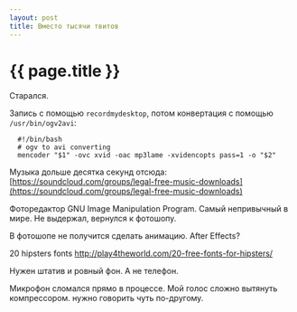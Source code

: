 ```yaml
---
layout: post
title: Вместо тысячи твитов
---
```

# {{ page.title }}

Старался.

Запись с помощью `recordmydesktop`, потом конвертация с помощью `/usr/bin/ogv2avi`:

```
  #!/bin/bash
  # ogv to avi converting
  mencoder "$1" -ovc xvid -oac mp3lame -xvidencopts pass=1 -o "$2"
```

Музыка дольше десятка секунд отсюда: [https://soundcloud.com/groups/legal-free-music-downloads](https://soundcloud.com/groups/legal-free-music-downloads)

Фоторедактор GNU Image Manipulation Program. Самый непривычный в мире. Не выдержал, вернулся к фотошопу.

В фотошопе не получится сделать анимацию. After Effects?

20 hipsters fonts http://play4theworld.com/20-free-fonts-for-hipsters/

Нужен штатив и ровный фон. А не телефон. 

Микрофон сломался прямо в процессе. Мой голос сложно вытянуть компрессором. нужно говорить чуть по-другому.




